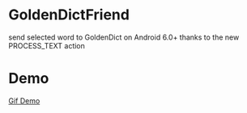 # GoldenDictFriend
send selected word to GoldenDict on Android 6.0+ thanks to the new PROCESS_TEXT action


# Demo

[Gif Demo](art/goldendict%20friend%20demo.gif)
